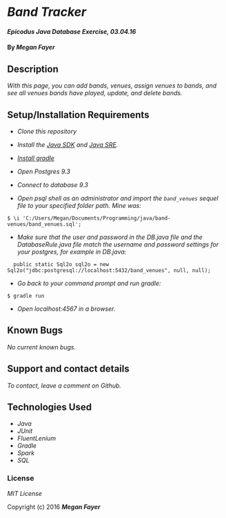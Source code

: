 # _Band Tracker_

#### _Epicodus Java Database Exercise, 03.04.16_

#### By _**Megan Fayer**_

## Description

_With this page, you can add bands, venues, assign venues to bands, and see all venues bands have played, update, and delete bands._

## Setup/Installation Requirements

* _Clone this repository_
* _Install the [Java SDK](http://www.oracle.com/technetwork/java/javase/downloads/jdk8-downloads-2133151.html) and [Java SRE](http://www.java.com/en/)._
* _[Install gradle](http://codetutr.com/2013/03/23/how-to-install-gradle/)_
* _Open Postgres 9.3_
* _Connect to database 9.3_

* _Open psql shell as an administrator and import the `band_venues` sequel file to your specified folder path. Mine was:_
```
$ \i 'C:/Users/Megan/Documents/Programming/java/band-venues/band_venues.sql';
```
* _Make sure that the user and password in the DB.java file and the DatabaseRule.java file match the username and password settings for your postgres, for example in DB.java:_

```
  public static Sql2o sql2o = new Sql2o("jdbc:postgresql://localhost:5432/band_venues", null, null);
```

* _Go back to your command prompt and run gradle:_
```
$ gradle run
```
* _Open localhost:4567 in a browser._

## Known Bugs

_No current known bugs._

## Support and contact details

_To contact, leave a comment on Github._

## Technologies Used

* _Java_
* _JUnit_
* _FluentLenium_
* _Gradle_
* _Spark_
* _SQL_

### License

*MIT License*

Copyright (c) 2016 **_Megan Fayer_**
